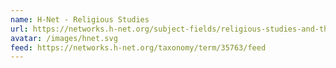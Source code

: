 ```yaml
---
name: H-Net - Religious Studies
url: https://networks.h-net.org/subject-fields/religious-studies-and-theology
avatar: /images/hnet.svg
feed: https://networks.h-net.org/taxonomy/term/35763/feed
---
```



